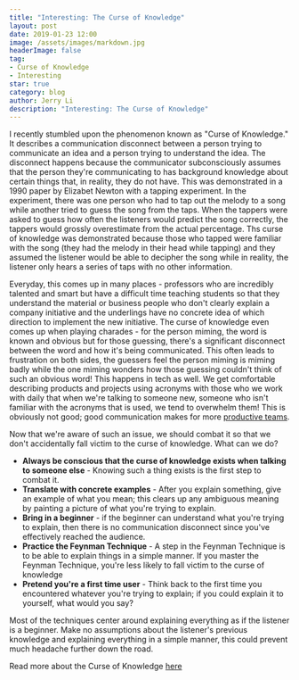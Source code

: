 ```yaml
---
title: "Interesting: The Curse of Knowledge"
layout: post
date: 2019-01-23 12:00
image: /assets/images/markdown.jpg
headerImage: false
tag:
- Curse of Knowledge
- Interesting
star: true
category: blog
author: Jerry Li
description: "Interesting: The Curse of Knowledge" 
---
```


I recently stumbled upon the phenomenon known as "Curse of Knowledge." It describes a communication disconnect between a person trying to communicate an idea and a person trying to understand the idea. 
The disconnect happens because the communicator subconsciously assumes that the person they're communicating to has background knowledge about certain things that, in reality, they do not have. This 
was demonstrated in a 1990 paper by Elizabet Newton with a tapping experiment. In the experiment, there was one person who had to tap out the melody to a song while another tried to guess the song from the taps.
When the tappers were asked to guess how often the listeners would predict the song correctly, the tappers would grossly overestimate from the actual percentage. 
Ths curse of knowledge was demonstrated because those who tapped were familiar with the song (they had the melody in their head while tapping) and they assumed the listener would be able to decipher the song while
in reality, the listener only hears a series of taps with no other information.

Everyday, this comes up in many places - professors who are incredibly talented and smart but have a difficult time teaching students so that they understand the material or business people who don't clearly explain a company initiative and the underlings
have no concrete idea of which direction to implement the new initiative. The curse of knowledge even comes up when playing charades - for the person miming, the word is known and obvious but for those guessing, there's a significant disconnect between the word and how it's being communicated. 
This often leads to frustration on both sides, the guessers feel the person miming is miming badly while the one miming wonders how those guessing couldn't think of such an obvious word! This happens in tech as well. 
We get comfortable describing products and projects using acronyms with those who we work with daily that when we're talking to someone new, someone who isn't familiar with the acronyms that is used, we tend to overwhelm them! 
This is obviously not good; good communication makes for more [productive teams](https://www.holmesreport.com/latest/article/the-cost-of-poor-communications). 

Now that we're aware of such an issue, we should combat it so that we don't accidentally fall victim to the curse of knowledge. What can we do? 
* **Always be conscious that the curse of knowledge exists when talking to someone else** - Knowing such a thing exists is the first step to combat it.
* **Translate with concrete examples** - After you explain something, give an example of what you mean; this clears up any ambiguous meaning by painting a picture of what you're trying to explain.
* **Bring in a beginner** - if the beginner can understand what you're trying to explain, then there is no communication disconnect since you've effectively reached the audience.
* **Practice the Feynman Technique** - A step in the Feynman Technique is to be able to explain things in a simple manner. If you master the Feynman Technique, you're less likely to fall victim to the curse of knowledge
* **Pretend you're a first time user** - Think back to the first time you encountered whatever you're trying to explain; if you could explain it to yourself, what would you say?

Most of the techniques center around explaining everything as if the listener is a beginner. Make no assumptions about the listener's previous knowledge and explaining everything in a simple manner, this could prevent much headache further down the road.


Read more about the Curse of Knowledge [here](https://en.wikipedia.org/wiki/Curse_of_knowledge)
